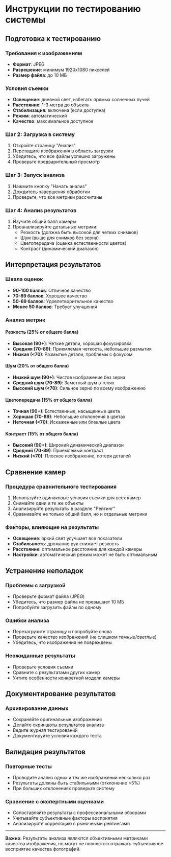 # Инструкции по тестированию системы

## Подготовка к тестированию

### Требования к изображениям
- **Формат**: JPEG
- **Разрешение**: минимум 1920x1080 пикселей
- **Размер файла**: до 10 МБ

### Условия съемки
- **Освещение**: дневной свет, избегать прямых солнечных лучей
- **Расстояние**: 1-3 метра до объекта
- **Стабилизация**: включена (если доступна)
- **Режим**: автоматический
- **Качество**: максимальное доступное


### Шаг 2: Загрузка в систему
1. Откройте страницу "Анализ"
2. Перетащите изображения в область загрузки
3. Убедитесь, что все файлы успешно загружены
4. Проверьте предварительный просмотр

### Шаг 3: Запуск анализа
1. Нажмите кнопку "Начать анализ"
2. Дождитесь завершения обработки
3. Проверьте, что все метрики рассчитаны

### Шаг 4: Анализ результатов
1. Изучите общий балл камеры
2. Проанализируйте детальные метрики:
   - Резкость (должна быть высокой для четких снимков)
   - Шум (выше для снимков без зерна)
   - Цветопередача (оценка естественности цветов)
   - Контраст (динамический диапазон)

## Интерпретация результатов

### Шкала оценок
- **90-100 баллов**: Отличное качество
- **70-89 баллов**: Хорошее качество
- **50-69 баллов**: Удовлетворительное качество
- **Менее 50 баллов**: Требует улучшения

### Анализ метрик

#### Резкость (25% от общего балла)
- **Высокая (90+)**: Четкие детали, хорошая фокусировка
- **Средняя (70-89)**: Приемлемая четкость, небольшие размытия
- **Низкая (<70)**: Размытые детали, проблемы с фокусом

#### Шум (20% от общего балла)
- **Низкий шум (90+)**: Чистое изображение без зерна
- **Средний шум (70-89)**: Заметный шум в тенях
- **Высокий шум (<70)**: Сильное зерно по всему изображению

#### Цветопередача (15% от общего балла)
- **Точная (90+)**: Естественные, насыщенные цвета
- **Хорошая (70-89)**: Небольшие отклонения в цветах
- **Неточная (<70)**: Искаженные или блеклые цвета

#### Контраст (15% от общего балла)
- **Высокий (90+)**: Широкий динамический диапазон
- **Средний (70-89)**: Приемлемый контраст
- **Низкий (<70)**: Плоское изображение, потеря деталей

## Сравнение камер

### Процедура сравнительного тестирования
1. Используйте одинаковые условия съемки для всех камер
2. Снимайте одни и те же объекты
3. Анализируйте результаты в разделе "Рейтинг"
4. Сравнивайте не только общий балл, но и отдельные метрики

### Факторы, влияющие на результаты
- **Освещение**: яркий свет улучшает все показатели
- **Стабильность**: дрожание рук снижает резкость
- **Расстояние**: оптимальное расстояние для каждой камеры
- **Настройки**: автоматический режим может не быть оптимальным

## Устранение неполадок

### Проблемы с загрузкой
- Проверьте формат файла (JPEG)
- Убедитесь, что размер файла не превышает 10 МБ
- Попробуйте загрузить файлы по одному

### Ошибки анализа
- Перезагрузите страницу и попробуйте снова
- Проверьте качество изображений (не слишком темные/светлые)
- Убедитесь, что изображения не повреждены

### Неожиданные результаты
- Проверьте условия съемки
- Сравните с результатами других камер
- Учтите особенности конкретной модели камеры

## Документирование результатов


### Архивирование данных
- Сохраняйте оригинальные изображения
- Делайте скриншоты результатов анализа
- Ведите журнал тестирований
- Документируйте условия каждого теста

## Валидация результатов

### Повторные тесты
- Проводите анализ одних и тех же изображений несколько раз
- Результаты должны быть стабильными (отклонение <5%)
- При больших отклонениях проверьте систему

### Сравнение с экспертными оценками
- Сопоставляйте результаты с профессиональными обзорами
- Учитывайте субъективные факторы восприятия
- Анализируйте корреляцию с рыночными рейтингами

---

**Важно**: Результаты анализа являются объективными метриками качества изображения, но могут не полностью отражать субъективное восприятие качества фотографий.
